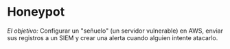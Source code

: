 # Honeypot

*El objetivo:* Configurar un "señuelo" (un servidor vulnerable) en AWS, enviar sus registros a un SIEM y crear una alerta cuando alguien intente atacarlo.
